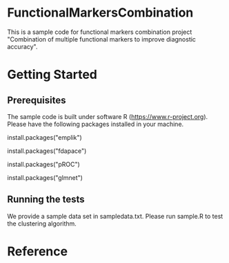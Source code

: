 # FunctionalMarkersCombination

This is a sample code for functional markers combination project "Combination of multiple functional markers to improve diagnostic accuracy". 

# Getting Started

## Prerequisites
The sample code is built under software R (https://www.r-project.org). Please have the following packages installed in your machine.

install.packages("emplik")

install.packages("fdapace")

install.packages("pROC")

install.packages("glmnet")

## Running the tests
We provide a sample data set in sampledata.txt. Please run sample.R to test the 
clustering algorithm. 

# Reference
